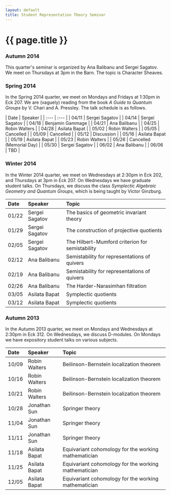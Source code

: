 ```yaml
---
layout: default
title: Student Representation Theory Seminar
---
```


# {{ page.title }}

### Autumn 2014
This quarter's seminar is organized by Ana Balibanu and Sergei Sagatov. We meet on Thursdays at 3pm in the Barn. The topic is Character Sheaves.

### Spring 2014
In the Spring 2014 quarter, we meet on Mondays and Fridays at 1:30pm in Eck 207. We are (vaguely) reading from the book _A Guide to Quantum Groups_ by V. Chari and A. Pressley. The talk schedule is as follows.

<div class="classplan">
| Date  | Speaker                  |
| :---  | :---                     |
| 04/11 | Sergei Sagatov           |
| 04/14 | Sergei Sagatov           |
| 04/18 | Benjamin Gammage         |
| 04/21 | Ana Balibanu             |
| 04/25 | Robin Walters            |
| 04/28 | Asilata Bapat            |
| 05/02 | Robin Walters            |
| 05/05 | Cancelled                |
| 05/09 | Cancelled                |
| 05/12 | Discussion               |
| 05/16 | Asilata Bapat            |
| 05/19 | Asilata Bapat            |
| 05/23 | Robin Walters            |
| 05/26 | Cancelled (Memorial Day) |
| 05/30 | Sergei Sagatov           |
| 06/02 | Ana Balibanu             |
| 06/06 | TBD                      |


</div>

### Winter 2014
In the Winter 2014 quarter, we meet on Wednesdays at 2:30pm in Eck 202, and Thursdays at 3pm in Eck 207. On Wednesdays we have graduate student talks. On Thursdays, we discuss the class _Symplectic Algebraic Geometry and Quantum Groups_, which is being taught by Victor Ginzburg.

<div class="classplan">

| Date  | Speaker        | Topic                                           |
| :---- | :--------      | :---                                            |
| 01/22 | Sergei Sagatov | The basics of geometric invariant theory        |
| 01/29 | Sergei Sagatov | The construction of projective quotients        |
| 02/05 | Sergei Sagatov | The Hilbert-Mumford criterion for semistability |
| 02/12 | Ana Balibanu   | Semistability for representations of quivers    |
| 02/19 | Ana Balibanu   | Semistability for representations of quivers    |
| 02/26 | Ana Balibanu   | The Harder-Narasimhan filtration                |
| 03/05 | Asilata Bapat  | Symplectic quotients                            |
| 03/12 | Asilata Bapat  | Symplectic quotients                            |

</div>

### Autumn 2013
In the Autumn 2013 quarter, we meet on Mondays and Wednesdays at 2:30pm in Eck 312. On Wednesdays, we discuss D-modules. On Mondays we have expository student talks on various subjects.

<div class="classplan">

| Date  | Speaker       | Topic                                                |
| :---- | :-------      | :----                                                |
| 10/09 | Robin Walters | Beilinson-Bernstein localization theorem             |
| 10/16 | Robin Walters | Beilinson-Bernstein localization theorem             |
| 10/21 | Robin Walters | Beilinson-Bernstein localization theorem             |
| 10/28 | Jonathan Sun  | Springer theory                                      |
| 11/04 | Jonathan Sun  | Springer theory                                      |
| 11/11 | Jonathan Sun  | Springer theory                                      |
| 11/18 | Asilata Bapat | Equivariant cohomology for the working mathematician |
| 11/25 | Asilata Bapat | Equivariant cohomology for the working mathematician |
| 12/05 | Asilata Bapat | Equivariant cohomology for the working mathematician |

</div>
